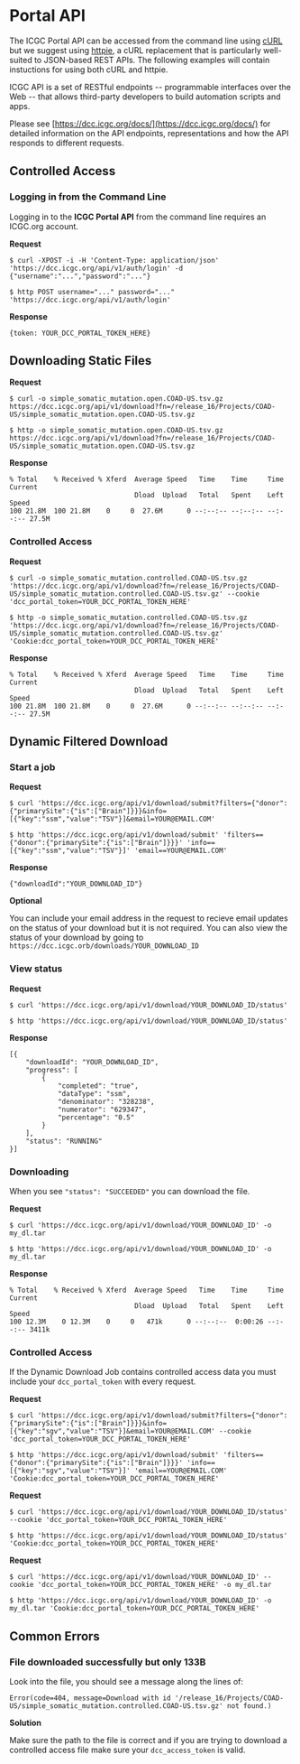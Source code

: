 # Portal API

The ICGC Portal API can be accessed from the command line using [cURL][1] but we suggest using [httpie][2], a cURL replacement that is particularly well-suited to JSON-based REST APIs. The following examples will contain instuctions for using both cURL and httpie.

ICGC API is a set of RESTful endpoints -- programmable interfaces over the Web -- that allows third-party developers to build automation scripts and apps.

Please see [https://dcc.icgc.org/docs/](https://dcc.icgc.org/docs/) for detailed information on the API endpoints, representations and how the API responds to different requests.

## Controlled Access

### Logging in from the Command Line

Logging in to the **ICGC Portal API** from the command line requires an ICGC.org account.

**Request**
```
$ curl -XPOST -i -H 'Content-Type: application/json' 'https://dcc.icgc.org/api/v1/auth/login' -d {"username":"...","password":"..."}

$ http POST username="..." password="..." 'https://dcc.icgc.org/api/v1/auth/login'
```
**Response**

```
{token: YOUR_DCC_PORTAL_TOKEN_HERE}
```

## Downloading Static Files

**Request**
```
$ curl -o simple_somatic_mutation.open.COAD-US.tsv.gz https://dcc.icgc.org/api/v1/download?fn=/release_16/Projects/COAD-US/simple_somatic_mutation.open.COAD-US.tsv.gz

$ http -o simple_somatic_mutation.open.COAD-US.tsv.gz https://dcc.icgc.org/api/v1/download?fn=/release_16/Projects/COAD-US/simple_somatic_mutation.open.COAD-US.tsv.gz
```
**Response**
```
% Total    % Received % Xferd  Average Speed   Time    Time     Time     Current
                               Dload  Upload   Total   Spent    Left     Speed
100 21.8M  100 21.8M    0     0  27.6M      0 --:--:-- --:--:-- --:--:-- 27.5M
```

### Controlled Access

**Request**
```
$ curl -o simple_somatic_mutation.controlled.COAD-US.tsv.gz 'https://dcc.icgc.org/api/v1/download?fn=/release_16/Projects/COAD-US/simple_somatic_mutation.controlled.COAD-US.tsv.gz' --cookie 'dcc_portal_token=YOUR_DCC_PORTAL_TOKEN_HERE'

$ http -o simple_somatic_mutation.controlled.COAD-US.tsv.gz 'https://dcc.icgc.org/api/v1/download?fn=/release_16/Projects/COAD-US/simple_somatic_mutation.controlled.COAD-US.tsv.gz' 'Cookie:dcc_portal_token=YOUR_DCC_PORTAL_TOKEN_HERE'
```
**Response**
```
% Total    % Received % Xferd  Average Speed   Time    Time     Time     Current
                               Dload  Upload   Total   Spent    Left     Speed
100 21.8M  100 21.8M    0     0  27.6M      0 --:--:-- --:--:-- --:--:-- 27.5M
```

## Dynamic Filtered Download

### Start a job

**Request**

```
$ curl 'https://dcc.icgc.org/api/v1/download/submit?filters={"donor":{"primarySite":{"is":["Brain"]}}}&info=[{"key":"ssm","value":"TSV"}]&email=YOUR@EMAIL.COM'

$ http 'https://dcc.icgc.org/api/v1/download/submit' 'filters=={"donor":{"primarySite":{"is":["Brain"]}}}' 'info==[{"key":"ssm","value":"TSV"}]' 'email==YOUR@EMAIL.COM'
```

**Response**

```
{"downloadId":"YOUR_DOWNLOAD_ID"}
```

**Optional**

You can include your email address in the request to recieve email updates on the status of your download but it is not required. You can also view the status of your download by going to `https://dcc.icgc.orb/downloads/YOUR_DOWNLOAD_ID`

### View status

**Request**

```
$ curl 'https://dcc.icgc.org/api/v1/download/YOUR_DOWNLOAD_ID/status'

$ http 'https://dcc.icgc.org/api/v1/download/YOUR_DOWNLOAD_ID/status'
```

**Response**

```
[{
    "downloadId": "YOUR_DOWNLOAD_ID",
    "progress": [
        {
            "completed": "true",
            "dataType": "ssm",
            "denominator": "328238",
            "numerator": "629347",
            "percentage": "0.5"
        }
    ],
    "status": "RUNNING"
}]
```

### Downloading

When you see `"status": "SUCCEEDED"` you can download the file.

**Request**

```
$ curl 'https://dcc.icgc.org/api/v1/download/YOUR_DOWNLOAD_ID' -o my_dl.tar

$ http 'https://dcc.icgc.org/api/v1/download/YOUR_DOWNLOAD_ID' -o my_dl.tar
```

**Response**
```
% Total    % Received % Xferd  Average Speed   Time    Time     Time     Current
                               Dload  Upload   Total   Spent    Left     Speed
100 12.3M    0 12.3M    0     0   471k      0 --:--:--  0:00:26 --:--:-- 3411k
```

### Controlled Access

If the Dynamic Download Job contains controlled access data you must include your `dcc_portal_token` with every request.

**Request**

```
$ curl 'https://dcc.icgc.org/api/v1/download/submit?filters={"donor":{"primarySite":{"is":["Brain"]}}}&info=[{"key":"sgv","value":"TSV"}]&email=YOUR@EMAIL.COM' --cookie 'dcc_portal_token=YOUR_DCC_PORTAL_TOKEN_HERE'

$ http 'https://dcc.icgc.org/api/v1/download/submit' 'filters=={"donor":{"primarySite":{"is":["Brain"]}}}' 'info==[{"key":"sgv","value":"TSV"}]' 'email==YOUR@EMAIL.COM' 'Cookie:dcc_portal_token=YOUR_DCC_PORTAL_TOKEN_HERE'
```

**Request**

```
$ curl 'https://dcc.icgc.org/api/v1/download/YOUR_DOWNLOAD_ID/status' --cookie 'dcc_portal_token=YOUR_DCC_PORTAL_TOKEN_HERE'

$ http 'https://dcc.icgc.org/api/v1/download/YOUR_DOWNLOAD_ID/status' 'Cookie:dcc_portal_token=YOUR_DCC_PORTAL_TOKEN_HERE'
```

**Request**

```
$ curl 'https://dcc.icgc.org/api/v1/download/YOUR_DOWNLOAD_ID' --cookie 'dcc_portal_token=YOUR_DCC_PORTAL_TOKEN_HERE' -o my_dl.tar

$ http 'https://dcc.icgc.org/api/v1/download/YOUR_DOWNLOAD_ID' -o my_dl.tar 'Cookie:dcc_portal_token=YOUR_DCC_PORTAL_TOKEN_HERE'
```

## Common Errors

### File downloaded successfully but only 133B

Look into the file, you should see a message along the lines of:

```
Error(code=404, message=Download with id '/release_16/Projects/COAD-US/simple_somatic_mutation.controlled.COAD-US.tsv.gz' not found.)
```

**Solution**

Make sure the path to the file is correct and if you are trying to download a controlled access file make sure your `dcc_access_token` is valid.

[1]: http://curl.haxx.se/docs/manpage.html
[2]: https://github.com/jakubroztocil/httpie
